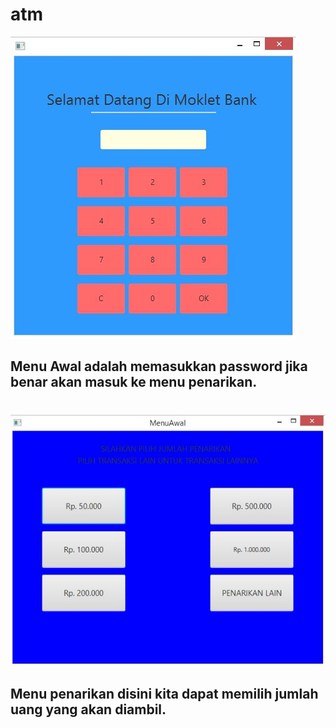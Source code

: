 # atm

![alt text](src/1.JPG)
## Menu Awal adalah memasukkan password jika benar akan masuk ke menu penarikan.
#
![alt text](src/2.JPG)
## Menu penarikan disini kita dapat memilih jumlah uang yang akan diambil.
